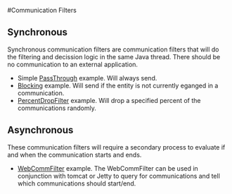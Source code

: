 #Communication Filters

## Synchronous
Synchronous communication filters are communication filters that will do the filtering and decission logic in the same Java thread. There should be no communication to an external application.

 * Simple [PassThrough](filters/PassThrough.java) example. Will always send.
 * [Blocking](filters/BlockingFilter.java) example. Will send if the entity is not currently eganged in a communication.
 * [PercentDropFilter](filters/PercentDropFilter.java) example. Will drop a specified percent of the communications randomly.

## Asynchronous
These communication filters will require a secondary process to evaluate if and when the communication starts and ends.
 * [WebCommFilter](filters/WebCommFilter.java) example.
The WebCommFilter can be used in conjunction with tomcat or Jetty to query for communications and tell which communications should start/end.

